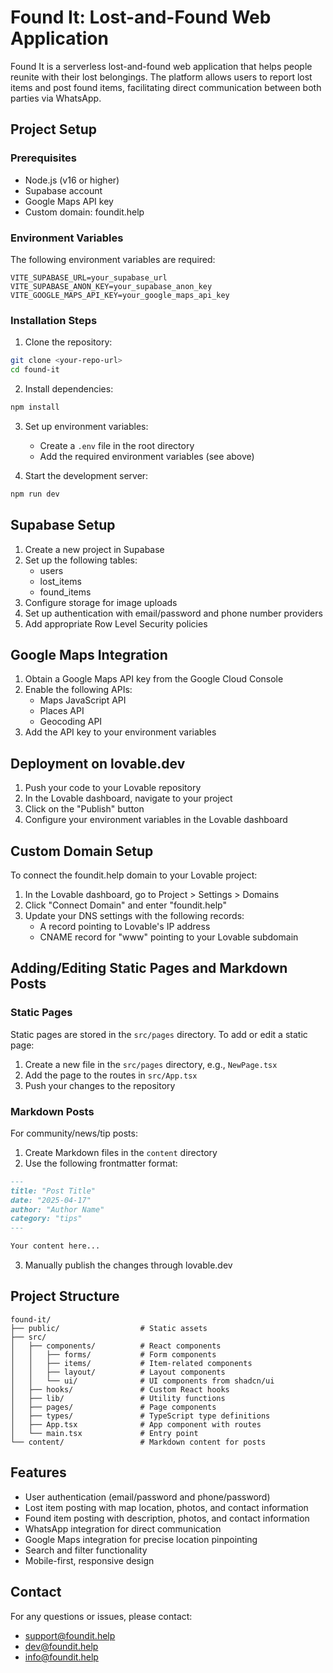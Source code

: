 
# Found It: Lost-and-Found Web Application

Found It is a serverless lost-and-found web application that helps people reunite with their lost belongings. The platform allows users to report lost items and post found items, facilitating direct communication between both parties via WhatsApp.

## Project Setup

### Prerequisites

- Node.js (v16 or higher)
- Supabase account
- Google Maps API key
- Custom domain: foundit.help

### Environment Variables

The following environment variables are required:

```
VITE_SUPABASE_URL=your_supabase_url
VITE_SUPABASE_ANON_KEY=your_supabase_anon_key
VITE_GOOGLE_MAPS_API_KEY=your_google_maps_api_key
```

### Installation Steps

1. Clone the repository:
```bash
git clone <your-repo-url>
cd found-it
```

2. Install dependencies:
```bash
npm install
```

3. Set up environment variables:
   - Create a `.env` file in the root directory
   - Add the required environment variables (see above)

4. Start the development server:
```bash
npm run dev
```

## Supabase Setup

1. Create a new project in Supabase
2. Set up the following tables:
   - users
   - lost_items
   - found_items
3. Configure storage for image uploads
4. Set up authentication with email/password and phone number providers
5. Add appropriate Row Level Security policies

## Google Maps Integration

1. Obtain a Google Maps API key from the Google Cloud Console
2. Enable the following APIs:
   - Maps JavaScript API
   - Places API
   - Geocoding API
3. Add the API key to your environment variables

## Deployment on lovable.dev

1. Push your code to your Lovable repository
2. In the Lovable dashboard, navigate to your project
3. Click on the "Publish" button
4. Configure your environment variables in the Lovable dashboard

## Custom Domain Setup

To connect the foundit.help domain to your Lovable project:

1. In the Lovable dashboard, go to Project > Settings > Domains
2. Click "Connect Domain" and enter "foundit.help"
3. Update your DNS settings with the following records:
   - A record pointing to Lovable's IP address
   - CNAME record for "www" pointing to your Lovable subdomain

## Adding/Editing Static Pages and Markdown Posts

### Static Pages

Static pages are stored in the `src/pages` directory. To add or edit a static page:

1. Create a new file in the `src/pages` directory, e.g., `NewPage.tsx`
2. Add the page to the routes in `src/App.tsx`
3. Push your changes to the repository

### Markdown Posts

For community/news/tip posts:

1. Create Markdown files in the `content` directory
2. Use the following frontmatter format:
```markdown
---
title: "Post Title"
date: "2025-04-17"
author: "Author Name"
category: "tips"
---

Your content here...
```
3. Manually publish the changes through lovable.dev

## Project Structure

```
found-it/
├── public/                  # Static assets
├── src/
│   ├── components/          # React components
│   │   ├── forms/           # Form components
│   │   ├── items/           # Item-related components
│   │   ├── layout/          # Layout components
│   │   └── ui/              # UI components from shadcn/ui
│   ├── hooks/               # Custom React hooks
│   ├── lib/                 # Utility functions
│   ├── pages/               # Page components
│   ├── types/               # TypeScript type definitions
│   ├── App.tsx              # App component with routes
│   └── main.tsx             # Entry point
└── content/                 # Markdown content for posts
```

## Features

- User authentication (email/password and phone/password)
- Lost item posting with map location, photos, and contact information
- Found item posting with description, photos, and contact information
- WhatsApp integration for direct communication
- Google Maps integration for precise location pinpointing
- Search and filter functionality
- Mobile-first, responsive design

## Contact

For any questions or issues, please contact:

- support@foundit.help
- dev@foundit.help
- info@foundit.help
